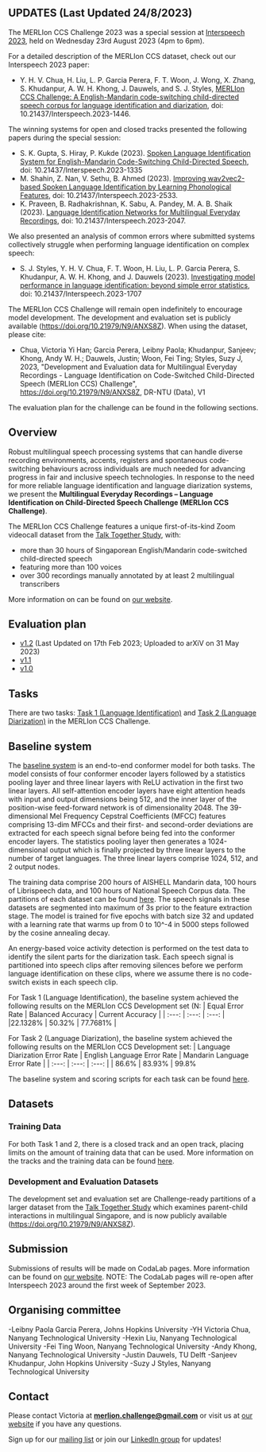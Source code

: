 ## UPDATES (Last Updated 24/8/2023)
The MERLIon CCS Challenge 2023 was a special session at [Interspeech 2023](https://www.interspeech2023.org/), held on Wednesday 23rd August 2023 (4pm to 6pm). 

For a detailed description of the MERLIon CCS dataset, check out our Interspeech 2023 paper:
- Y. H. V. Chua, H. Liu, L. P. Garcia Perera, F. T. Woon, J. Wong, X. Zhang, S. Khudanpur, A. W. H. Khong, J. Dauwels, and S. J. Styles, [MERLIon CCS Challenge: A English-Mandarin code-switching child-directed speech corpus for language identification and diarization](https://www.isca-speech.org/archive/pdfs/interspeech_2023/chua23_interspeech.pdf), doi: 10.21437/Interspeech.2023-1446. 

The winning systems for open and closed tracks presented the following papers during the special session: 
- S. K. Gupta, S. Hiray, P. Kukde (2023). [Spoken Language Identification System for English-Mandarin Code-Switching Child-Directed Speech](https://www.isca-speech.org/archive/pdfs/interspeech_2023/gupta23_interspeech.pdf), doi: 10.21437/Interspeech.2023-1335 
- M. Shahin, Z. Nan, V. Sethu, B. Ahmed (2023). [Improving wav2vec2-based Spoken Language Identification by Learning Phonological Features](https://www.isca-speech.org/archive/pdfs/interspeech_2023/shahin23_interspeech.pdf), doi: 10.21437/Interspeech.2023-2533.
- K. Praveen, B. Radhakrishnan, K. Sabu, A. Pandey, M. A. B. Shaik (2023). [Language Identification Networks for Multilingual Everyday Recordings](https://www.isca-speech.org/archive/pdfs/interspeech_2023/gupta23_interspeech.pdf), doi: 10.21437/Interspeech.2023-2047.

We also presented an analysis of common errors where submitted systems collectively struggle when performing language identification on complex speech: 
- S. J. Styles, Y. H. V. Chua, F. T. Woon, H. Liu, L. P. Garcia Perera, S. Khudanpur, A. W. H. Khong, and J. Dauwels (2023). [Investigating model performance in language identification: beyond simple error statistics](https://www.isca-speech.org/archive/pdfs/interspeech_2023/styles23_interspeech.pdf), doi: 10.21437/Interspeech.2023-1707

The MERLIon CCS Challenge will remain open indefinitely to encourage model development. The development and evaluation set is publicly available (https://doi.org/10.21979/N9/ANXS8Z).
When using the dataset, please cite:
- Chua, Victoria Yi Han; Garcia Perera, Leibny Paola; Khudanpur, Sanjeev; Khong, Andy W. H.; Dauwels, Justin; Woon, Fei Ting; Styles, Suzy J, 2023, "Development and Evaluation data for Multilingual Everyday Recordings - Language Identification on Code-Switched Child-Directed Speech (MERLIon CCS) Challenge", https://doi.org/10.21979/N9/ANXS8Z, DR-NTU (Data), V1

The evaluation plan for the challenge can be found in the following sections. 

## Overview
Robust multilingual speech processing systems that can handle diverse recording environments, accents, registers and spontaneous code-switching behaviours across 
individuals are much needed for advancing progress in fair and inclusive speech technologies. In response to the need for more reliable language identification and language diarization systems, we present the **Multilingual Everyday Recordings – Language Identification on Child-Directed Speech Challenge (MERLIon CCS Challenge)**. 

The MERLIon CCS Challenge features a unique first-of-its-kind Zoom videocall dataset from 
the [Talk Together Study](https://www.frontiersin.org/articles/10.3389/fpsyg.2021.734936/full), with:  
- more than 30 hours of Singaporean English/Mandarin code-switched child-directed 
speech  
- featuring more than 100 voices 
- over 300 recordings manually annotated by at least 2 multilingual transcribers 

More information on can be found on [our website](https://sites.google.com/view/merlion-ccs-challenge/). 

## Evaluation plan
- [v1.2](https://arxiv.org/abs/2305.19493) (Last Updated on 17th Feb 2023; Uploaded to arXiV on 31 May 2023)
- [v1.1](https://bit.ly/merlion-ccs-eval-plan-v1-1)
- [v1.0](https://bit.ly/merlion-ccs-eval-plan-v1)


## Tasks

There are two tasks: [Task 1 (Language Identification)](https://sites.google.com/view/merlion-ccs-challenge/task-1?authuser=0) and [Task 2 (Language Diarization)](https://sites.google.com/view/merlion-ccs-challenge/task-2?authuser=0) in the MERLIon CCS Challenge. 

## Baseline system
The [baseline system](https://github.com/MERLIon-Challenge/merlion-ccs-2023-baseline) is an end-to-end conformer model for both tasks. The model consists of four conformer encoder layers followed by a statistics pooling layer and three linear layers with ReLU activation in the first two linear layers. All self-attention encoder layers have eight attention heads with input and output dimensions being 512, and the inner layer of the position-wise feed-forward network is of dimensionality 2048. The 39-dimensional Mel Frequency Cepstral Coefficients (MFCC) features comprising 13-dim MFCCs and their first- and second-order deviations are extracted for each speech signal before being fed into the conformer encoder layers. The statistics pooling layer then generates a 1024-dimensional output which is finally projected by three linear layers to the number of target languages. The three linear layers comprise 1024, 512, and 2 output nodes.

The training data comprise 200 hours of AISHELL Mandarin data, 100 hours of Librispeech data, and 100 hours of National Speech Corpus data. The partitions of each dataset can be found [here](https://sites.google.com/view/merlion-ccs-challenge/datasets?authuser=0). The speech signals in these datasets are segmented into maximum of 3s prior to the feature extraction stage. The model is trained for five epochs with batch size 32 and updated with a learning rate that warms up from 0 to 10^-4 in 5000 steps followed by the cosine annealing decay.

An energy-based voice activity detection is performed on the test data to identify the silent parts for the diarization task. Each speech signal is partitioned into speech clips after removing silences before we perform language identification on these clips, where we assume there is no code-switch exists in each speech clip.

For Task 1 (Language Identification), the baseline system achieved the following results on the MERLIon CCS Development set (N:
| Equal Error Rate | Balanced Accuracy    | Current Accuracy  |
| :---:            | :---:                | :---:             |
|22.1328%          | 50.32%               | 77.7681%          |

For Task 2 (Language Diarization), the baseline system achieved the following results on the MERLIon CCS Development set:
| Language Diarization Error Rate | English Language Error Rate    | Mandarin Language Error Rate |
| :---:                           | :---:                          | :---:                        |
| 86.6%                           | 83.93%                         | 99.8%    
  
The baseline system and scoring scripts for each task can be found [here](https://github.com/MERLIon-Challenge/merlion-ccs-2023-baseline).

## Datasets

### Training Data

For both Task 1 and 2, there is a closed track and an open track, placing limits on the amount of training data that can be used. More information on the tracks and the training data can be found [here](https://sites.google.com/view/merlion-ccs-challenge/datasets?authuser=0).

### Development and Evaluation Datasets 
The development set and evaluation set are Challenge-ready partitions of a larger dataset from the [Talk Together Study](https://www.frontiersin.org/articles/10.3389/fpsyg.2021.734936/full) which examines parent-child interactions in multilingual Singapore, and is now publicly available (https://doi.org/10.21979/N9/ANXS8Z).

## Submission

Submissions of results will be made on CodaLab pages. More information can be found on [our website](https://sites.google.com/view/merlion-ccs-challenge/submission?authuser=0).
NOTE: The CodaLab pages will re-open after Interspeech 2023 around the first week of September 2023. 

## Organising committee
-Leibny Paola Garcia Perera, Johns Hopkins University
-YH Victoria Chua, Nanyang Technological University
-Hexin Liu, Nanyang Technological University
-Fei Ting Woon, Nanyang Technological University
-Andy Khong, Nanyang Technological University
-Justin Dauwels, TU Delft
-Sanjeev Khudanpur, John Hopkins University
-Suzy J Styles, Nanyang Technological University

## Contact
Please contact Victoria at **merlion.challenge@gmail.com** or visit us at [our website](https://sites.google.com/view/merlion-ccs-challenge/) if you have any questions. 

Sign up for our [mailing list](https://groups.google.com/u/1/g/merlion-ccs-challenge) or join our [LinkedIn group](https://www.linkedin.com/groups/14193386/) for updates!
